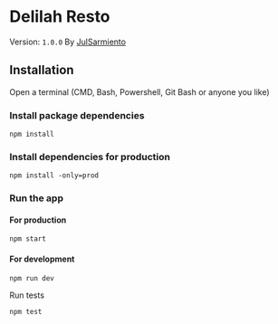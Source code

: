 # Delilah Resto 

Version: `1.0.0` By [JulSarmiento](https://github.com/JulSarmiento)

## Installation

Open a terminal (CMD, Bash, Powershell, Git Bash or anyone you like)

### Install package dependencies

```shell script
npm install
```

### Install dependencies for production

```shell script
npm install -only=prod
```

### Run the app

#### For production

```shell script
npm start
```

#### For development

```shell script
npm run dev
```

Run tests
```shell script
npm test
```
